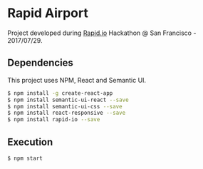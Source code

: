 # Rapid Airport

Project developed during [Rapid.io](https://www.rapid.io/) Hackathon @ San Francisco - 2017/07/29.

## Dependencies

This project uses NPM, React and Semantic UI.

```bash
$ npm install -g create-react-app
$ npm install semantic-ui-react --save
$ npm install semantic-ui-css --save
$ npm install react-responsive --save
$ npm install rapid-io --save
```

## Execution

```bash
$ npm start
```
